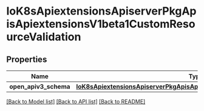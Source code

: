 # IoK8sApiextensionsApiserverPkgApisApiextensionsV1beta1CustomResourceValidation

## Properties
Name | Type | Description | Notes
------------ | ------------- | ------------- | -------------
**open_apiv3_schema** | [**IoK8sApiextensionsApiserverPkgApisApiextensionsV1beta1JSONSchemaProps**](IoK8sApiextensionsApiserverPkgApisApiextensionsV1beta1JSONSchemaProps.md) |  | [optional] 

[[Back to Model list]](../README.md#documentation-for-models) [[Back to API list]](../README.md#documentation-for-api-endpoints) [[Back to README]](../README.md)

